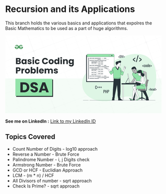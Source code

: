 # Recursion and its Applications
  
This branch holds the various basics and applications that expolres the Basic Mathematics to be used as a part of huge algorithms.  

<img src="Basic Coding.jpeg" alt="DSA Course" height="250">  

__See me on LinkedIn :__ [Link to my LinkedIn ID](https://www.linkedin.com/in/khajanbhatt/)
    
## Topics Covered
  - Count Number of Digits - log10 approach
  - Reverse a Number - Brute Force
  - Palindrome Number - i, j Digits check 
  - Armstrong Number - Brute Force
  - GCD or HCF - Euclidian Approach
  - LCM - (m * n) / HCF
  - All Divisors of number - sqrt approach
  - Check Is Prime? - sqrt approach
